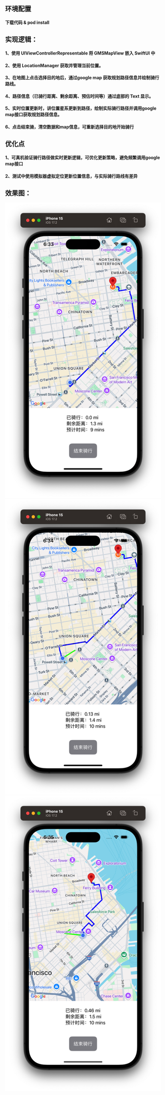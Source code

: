 
## 环境配置
#### 下载代码 & pod install

## 实现逻辑：
#### 1、使用 UIViewControllerRepresentable 将 GMSMapView 嵌入 SwiftUI 中
#### 2、使用 LocationManager 获取并管理当前位置。
#### 3、在地图上点击选择目的地后，通过google map 获取规划路径信息并绘制骑行路线。
#### 4、路径信息（已骑行距离、剩余距离、预估时间等）通过底部的 Text 显示。
#### 5、实时位置更新时，讲位置星系更新到路径，绘制实际骑行路径并调用google map接口获取规划路径信息。
#### 6、点击结束骑，清空数据和map信息，可重新选择目的地开始骑行

## 优化点
#### 1、可真机验证骑行路径做实时更新逻辑，可优化更新策略，避免频繁调用google map接口
#### 2、测试中使用模拟器虚拟定位更新位置信息，与实际骑行路线有差异

## 效果图：
![Image text](./result/start.png)
![Image text](./result/riding1.png)
![Image text](./result/riding2.png)
